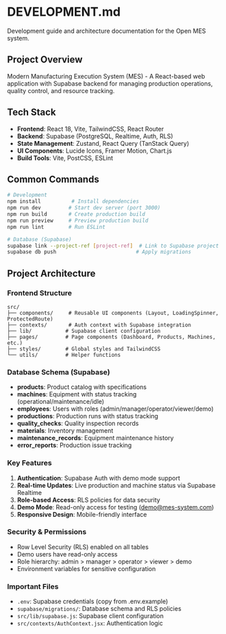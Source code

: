 # DEVELOPMENT.md

Development guide and architecture documentation for the Open MES system.

## Project Overview

Modern Manufacturing Execution System (MES) - A React-based web application with Supabase backend for managing production operations, quality control, and resource tracking.

## Tech Stack

- **Frontend**: React 18, Vite, TailwindCSS, React Router
- **Backend**: Supabase (PostgreSQL, Realtime, Auth, RLS)
- **State Management**: Zustand, React Query (TanStack Query)
- **UI Components**: Lucide Icons, Framer Motion, Chart.js
- **Build Tools**: Vite, PostCSS, ESLint

## Common Commands

```bash
# Development
npm install          # Install dependencies
npm run dev         # Start dev server (port 3000)
npm run build       # Create production build
npm run preview     # Preview production build
npm run lint        # Run ESLint

# Database (Supabase)
supabase link --project-ref [project-ref]  # Link to Supabase project
supabase db push                          # Apply migrations
```

## Project Architecture

### Frontend Structure
```
src/
├── components/     # Reusable UI components (Layout, LoadingSpinner, ProtectedRoute)
├── contexts/       # Auth context with Supabase integration
├── lib/           # Supabase client configuration
├── pages/         # Page components (Dashboard, Products, Machines, etc.)
├── styles/        # Global styles and TailwindCSS
└── utils/         # Helper functions
```

### Database Schema (Supabase)
- **products**: Product catalog with specifications
- **machines**: Equipment with status tracking (operational/maintenance/idle)
- **employees**: Users with roles (admin/manager/operator/viewer/demo)
- **productions**: Production runs with status tracking
- **quality_checks**: Quality inspection records
- **materials**: Inventory management
- **maintenance_records**: Equipment maintenance history
- **error_reports**: Production issue tracking

### Key Features
1. **Authentication**: Supabase Auth with demo mode support
2. **Real-time Updates**: Live production and machine status via Supabase Realtime
3. **Role-based Access**: RLS policies for data security
4. **Demo Mode**: Read-only access for testing (demo@mes-system.com)
5. **Responsive Design**: Mobile-friendly interface

### Security & Permissions
- Row Level Security (RLS) enabled on all tables
- Demo users have read-only access
- Role hierarchy: admin > manager > operator > viewer > demo
- Environment variables for sensitive configuration

### Important Files
- `.env`: Supabase credentials (copy from .env.example)
- `supabase/migrations/`: Database schema and RLS policies
- `src/lib/supabase.js`: Supabase client configuration
- `src/contexts/AuthContext.jsx`: Authentication logic
